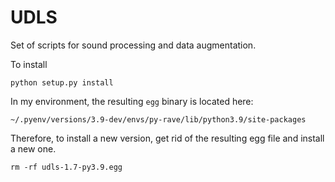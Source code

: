 # UDLS
Set of scripts for sound processing and data augmentation.

To install 

`python setup.py install`

In my environment, the resulting `egg` binary is located here:

`~/.pyenv/versions/3.9-dev/envs/py-rave/lib/python3.9/site-packages`

Therefore, to install a new version, get rid of the resulting egg file and install a new one.

`rm -rf udls-1.7-py3.9.egg`
